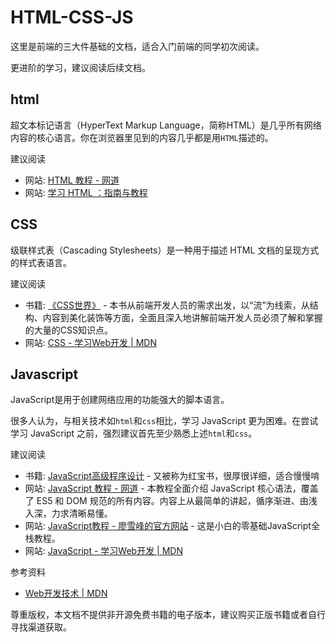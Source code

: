 # HTML-CSS-JS

这里是前端的三大件基础的文档，适合入门前端的同学初次阅读。

更进阶的学习，建议阅读后续文档。

## html

超文本标记语言（HyperText Markup Language，简称HTML）是几乎所有网络内容的核心语言。你在浏览器里见到的内容几乎都是用`HTML`描述的。

建议阅读
- 网站: [HTML 教程 - 网道](https://wangdoc.com/html/)
- 网站: [学习 HTML ：指南与教程](https://developer.mozilla.org/zh-CN/docs/Learn/HTML)

## CSS

级联样式表（Cascading Stylesheets）是一种用于描述 HTML 文档的呈现方式的样式表语言。

建议阅读
- 书籍: [《CSS世界》](https://www.cssworld.cn/) - 本书从前端开发人员的需求出发，以“流”为线索，从结构、内容到美化装饰等方面，全面且深入地讲解前端开发人员必须了解和掌握的大量的CSS知识点。
- 网站: [CSS - 学习Web开发 | MDN](https://developer.mozilla.org/zh-CN/docs/Learn/CSS)


## Javascript

JavaScript是用于创建网络应用的功能强大的脚本语言。

很多人认为，与相关技术如`html`和`css`相比，学习 JavaScript 更为困难。在尝试学习 JavaScript 之前，强烈建议首先至少熟悉上述`html`和`css`。

建议阅读
- 书籍: [JavaScript高级程序设计](https://book.douban.com/subject/35175321/) - 又被称为红宝书，很厚很详细，适合慢慢啃
- 网站: [JavaScript 教程 - 网道](https://wangdoc.com/javascript/) - 本教程全面介绍 JavaScript 核心语法，覆盖了 ES5 和 DOM 规范的所有内容。内容上从最简单的讲起，循序渐进、由浅入深，力求清晰易懂。
- 网站: [JavaScript教程 - 廖雪峰的官方网站](https://www.liaoxuefeng.com/wiki/1022910821149312) - 这是小白的零基础JavaScript全栈教程。
- 网站: [JavaScript - 学习Web开发 | MDN](https://developer.mozilla.org/zh-CN/docs/Learn/JavaScript)


参考资料
- [Web开发技术 | MDN](https://developer.mozilla.org/zh-CN/docs/Web)

尊重版权，本文档不提供非开源免费书籍的电子版本，建议购买正版书籍或者自行寻找渠道获取。
